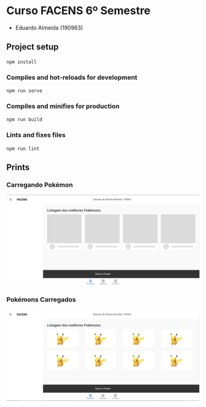 # Curso FACENS 6º Semestre

- Eduardo Almeida (190963)

## Project setup

```
npm install
```

### Compiles and hot-reloads for development

```
npm run serve
```

### Compiles and minifies for production

```
npm run build
```

### Lints and fixes files

```
npm run lint
```

## Prints

### Carregando Pokémon

![Screenshot](Screenshots/Loading.png)

### Pokémons Carregados

![Screenshot](Screenshots/Home.png)